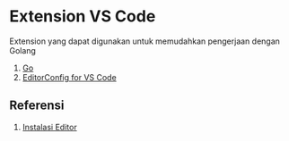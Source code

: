 # Extension VS Code
Extension yang dapat digunakan untuk memudahkan pengerjaan dengan Golang
1. [Go](https://marketplace.visualstudio.com/items?itemName=golang.Go) 
2. [EditorConfig for VS Code](https://marketplace.visualstudio.com/items?itemName=EditorConfig.EditorConfig)

## Referensi
1. [Instalasi Editor](https://dasarpemrogramangolang.novalagung.com/A-instalasi-editor.html)
